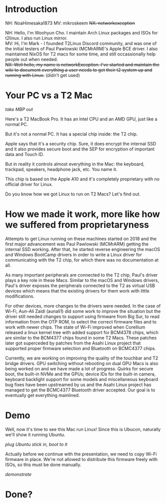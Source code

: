 # Introduction
NH: NoaHimesaka1873 MV: mikroskeem ~~NX: networkexception~~

NH: Hello, I'm Woohyun Cho. I maintain Arch Linux packages and ISOs for t2linux. I also run Linux mirror.  
MV: Hi, I'm Mark - I founded T2Linux Discord community, and was one of the initial testers of Paul Pawlowski (MCMrARM)'s Apple BCE driver. I also maintained NixOS for T2 macs for some time, and still occassionally help people out when needed.  
~~NX: Well hello, my name is networkException. I've started and maintain the wiki to document everything a user needs to get their t2 system up and running with Linux.~~ (didn't get used)

# Your PC vs a T2 Mac

*take MBP out*

Here's a T2 MacBook Pro. It has an Intel CPU and an AMD GPU, just like a normal PC.

But it's not a normal PC. It has a special chip inside: the T2 chip.

Apple says that it's a security chip. Sure, it does encrypt the internal SSD and it also provides secure boot and the SEP for encryption of important data and Touch ID.

But in reality it controls almost everything in the Mac: the keyboard, trackpad, speakers, headphone jack, etc. You name it.

This chip is based on the Apple A10 and it's completely proprietary with no official driver for Linux.

Do you know how we got Linux to run on T2 Macs? Let's find out.

# How we made it work, more like how we suffered from proprietaryness

Attempts to get Linux running on these machines started on 2018 and the first major advancement was Paul Pawlowski (MCMrARM) getting the internal SSD working. After that, he started reverse engineering the macOS and Windows BootCamp drivers in order to write a Linux driver for communicating with the T2 chip, for which there was no documentation at all.

As many important peripherals are connected to the T2 chip, Paul's driver plays a key role in these Macs. Similar to the macOS and Windows drivers, Paul's driver exposes the peripherals connected to the T2 as virtual USB devices which means that the existing drivers for them work with little modifications.

For other devices, more changes to the drivers were needed. In the case of Wi-Fi, Aun-Ali Zaidi (aunali1) did some work to improve the situation but the driver still needed changes to support using firmware from Big Sur, to read information from the OTP ROM, to select the correct firmware files and to work with newer chips. The state of Wi-Fi improved when Corellium released a linux kernel tree with added support for BCM4378 chips, which are similar to the BCM4377 chips found in some T2 Macs. These patches later got superceded by patches from the Asahi Linux project that supported proper firmware selection and Bluetooth on BCMC4377 chips.

Currently, we are working on improving the quality of the touchbar and T2 bridge drivers. GPU switching without rebooting on dual GPU Macs is also being worked on and we have made a lot of progress. Quirks for secure boot, the built-in NVMe and the GPUs; device IDs for the built-in camera, keyboard backlight support for some models and miscellaneous keyboard bug fixes have been upstreamed by us and the Asahi Linux project has managed to get the BCMC4377 Bluetooth driver accepted. Our goal is to eventually get everything mainlined.

# Demo

Well, now it's time to see this Mac run Linux! Since this is Ubucon, naturally we'll show it running Ubuntu.

*plug Ubuntu stick in, boot to it*

Actually before we continue with the presentation, we need to copy Wi-Fi firmware in place. We're not allowed to distribute this firmware freely with ISOs, so this must be done manually.

*demonstrate*

# Done?
